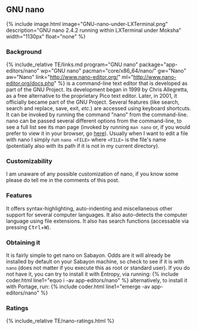 ## GNU nano
{% include image.html image="GNU-nano-under-LXTerminal.png" description="GNU nano 2.4.2 running within LXTerminal under Moksha" width="1130px" float="none" %}

### Background
{% include_relative TE/links.md program="GNU nano" package="app-editors/nano" wp="GNU nano" pacman="core/x86_64/nano/" gw="Nano" aw="Nano" link="http://www.nano-editor.org/" ml="http://www.nano-editor.org/docs.php" %} is a command-line text editor that is developed as part of the GNU Project. Its development began in 1999 by Chris Allegretta, as a free alternative to the proprietary Pico text editor. Later, in 2001, it officially became part of the GNU Project. Several features (like search, search and replace, save, exit, *etc.*) are accessed using keyboard shortcuts. It can be invoked by running the command "nano" from the command-line. nano can be passed several different options from the command-line, to see a full list see its man page (invoked by running `man nano` or, if you would prefer to view it in your browser, go [here](/man/nano.1.html)). Usually when I want to edit a file with nano I simply run `nano <FILE>` where `<FILE>` is the file's name (potentially also with its path if it is not in my current directory).

### Customizability
I am unaware of any possible customization of nano, if you know some please do tell me in the comments of this post.

### Features
It offers syntax-highlighting, auto-indenting and miscellaneous other support for several computer languages. It also auto-detects the computer language using file extensions. It also has search functions (accessable via pressing <kbd>Ctrl</kbd>+<kbd>W</kbd>).

### Obtaining it
It is fairly simple to get nano on Sabayon. Odds are it will already be installed by default on your Sabayon machine, so check to see if it is with `nano` (does not matter if you execute this as root or standard user). If you do not have it, you can try to install it with Entropy, via running:
{% include coder.html line1="equo i -av app-editors/nano" %}
alternatively, to install it with Portage, run:
{% include coder.html line1="emerge -av app-editors/nano" %}

### Ratings
{% include_relative TE/nano-ratings.html %}
